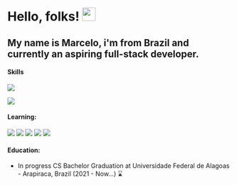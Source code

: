 # Hello, folks! <img src="https://raw.githubusercontent.com/MartinHeinz/MartinHeinz/master/wave.gif" width="30px">

## My name is Marcelo, i'm from Brazil and currently an aspiring full-stack developer.

#### Skills
![](https://img.shields.io/badge/HTML5-E96228?style=flat&logo=HTML5&logoColor=white)

![](https://img.shields.io/badge/JavaScript-968220?style=flat&logo=JavaScript&logoColor=white)

#### Learning:
![](https://img.shields.io/badge/NodeJs-005022?style=flat&logo=Node.js)
![](https://img.shields.io/badge/Express-00a022?style=flat&logo=express)
![](https://img.shields.io/badge/React-1CB6D4?style=flat&logo=React&logoColor=white)
![](https://img.shields.io/badge/CSS3-2862E9?style=flat&logo=CSS3&logoColor=white)
![](https://img.shields.io/badge/Python-FFDD55?style=flat&logo=python)

#### Education:
- In progress CS Bachelor Graduation at Universidade Federal de Alagoas - Arapiraca, Brazil (2021 - Now...) ⌛
